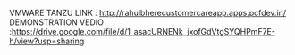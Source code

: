 
VMWARE TANZU LINK : http://rahulbherecustomercareapp.apps.pcfdev.in/
DEMONSTRATION VEDIO :https://drive.google.com/file/d/1_asacURNENk_jxofGdVtgSYQHPmF7E-h/view?usp=sharing
